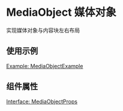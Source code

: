 # MediaObject 媒体对象

实现媒体对象与内容块左右布局

## 使用示例

[Example: MediaObjectExample](./_example/MediaObjectExample.jsx)

## 组件属性

[Interface: MediaObjectProps](./MediaObject.tsx)
